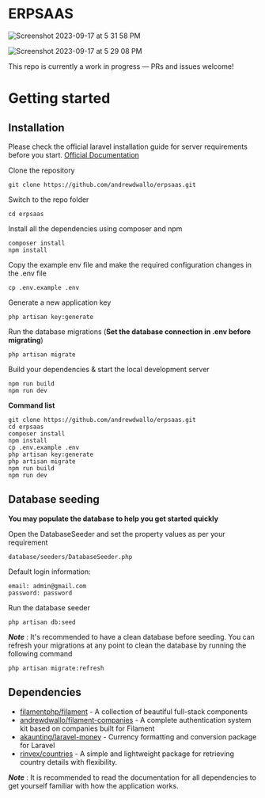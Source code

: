 # ERPSAAS

![Screenshot 2023-09-17 at 5 31 58 PM](https://github.com/andrewdwallo/erpsaas/assets/104294090/647333c0-978c-4e24-92a8-30ee4932c092)

![Screenshot 2023-09-17 at 5 29 08 PM](https://github.com/andrewdwallo/erpsaas/assets/104294090/121326e6-8e43-4c4c-8f5b-650fc159b2d0)

This repo is currently a work in progress — PRs and issues welcome!

# Getting started

## Installation

Please check the official laravel installation guide for server requirements before you start. [Official Documentation](https://laravel.com/docs/10.x)

Clone the repository

    git clone https://github.com/andrewdwallo/erpsaas.git

Switch to the repo folder

    cd erpsaas

Install all the dependencies using composer and npm

    composer install
    npm install

Copy the example env file and make the required configuration changes in the .env file

    cp .env.example .env

Generate a new application key

    php artisan key:generate

Run the database migrations (**Set the database connection in .env before migrating**)

    php artisan migrate

Build your dependencies & start the local development server

    npm run build
    npm run dev

**Command list**

    git clone https://github.com/andrewdwallo/erpsaas.git
    cd erpsaas
    composer install
    npm install
    cp .env.example .env
    php artisan key:generate
    php artisan migrate
    npm run build
    npm run dev

## Database seeding

**You may populate the database to help you get started quickly**

Open the DatabaseSeeder and set the property values as per your requirement

    database/seeders/DatabaseSeeder.php

Default login information:

    email: admin@gmail.com
    password: password

Run the database seeder

    php artisan db:seed

***Note*** : It's recommended to have a clean database before seeding. You can refresh your migrations at any point to clean the database by running the following command

    php artisan migrate:refresh

## Dependencies

- [filamentphp/filament](https://github.com/filamentphp/filament) - A collection of beautiful full-stack components
- [andrewdwallo/filament-companies](https://github.com/andrewdwallo/filament-companies) - A complete authentication system kit based on companies built for Filament
- [akaunting/laravel-money](https://github.com/akaunting/laravel-money) - Currency formatting and conversion package for Laravel
- [rinvex/countries](https://github.com/rinvex/countries) - A simple and lightweight package for retrieving country details with flexibility.

***Note*** : It is recommended to read the documentation for all dependencies to get yourself familiar with how the application works.
